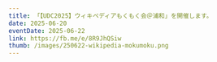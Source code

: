 ```yaml
---
title: 「【UDC2025】ウィキペディアもくもく会＠浦和」を開催します。
date: 2025-06-20
eventDate: 2025-06-22
link: https://fb.me/e/8R9JhQSiw
thumb: /images/250622-wikipedia-mokumoku.png
---
```


